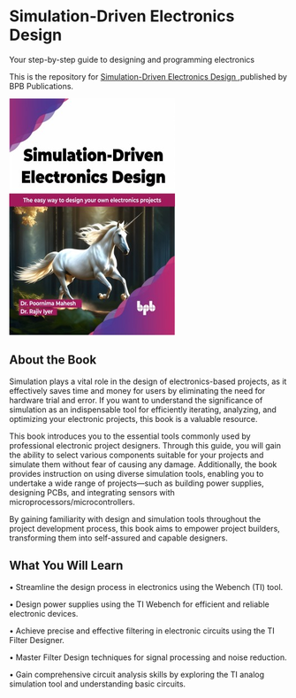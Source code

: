 # Simulation-Driven Electronics Design 

Your step-by-step guide to designing and programming electronics

This is the repository for [Simulation-Driven Electronics Design
](https://bpbonline.com/products/simulation-driven-electronics-design?variant=42869556576456),published by BPB Publications.

<img src="9789355518828.jpg">

## About the Book
Simulation plays a vital role in the design of electronics-based projects, as it effectively saves time and money for users by eliminating the need for hardware trial and error. If you want to understand the significance of simulation as an indispensable tool for efficiently iterating, analyzing, and optimizing your electronic projects, this book is a valuable resource.

This book introduces you to the essential tools commonly used by professional electronic project designers. Through this guide, you will gain the ability to select various components suitable for your projects and simulate them without fear of causing any damage. Additionally, the book provides instruction on using diverse simulation tools, enabling you to undertake a wide range of projects—such as building power supplies, designing PCBs, and integrating sensors with microprocessors/microcontrollers. 

By gaining familiarity with design and simulation tools throughout the project development process, this book aims to empower project builders, transforming them into self-assured and capable designers.

## What You Will Learn
•  Streamline the design process in electronics using the Webench (TI) tool.

•  Design power supplies using the TI Webench for efficient and reliable electronic devices.

•  Achieve precise and effective filtering in electronic circuits using the TI Filter Designer.

•  Master Filter Design techniques for signal processing and noise reduction.

•  Gain comprehensive circuit analysis skills by exploring the TI analog simulation tool and understanding basic circuits.
